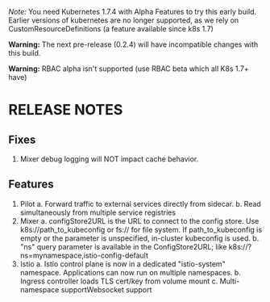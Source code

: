 *Note:* You need Kubernetes 1.7.4 with Alpha Features to try this early build. Earlier versions of kubernetes are no longer supported, as we rely on CustomResourceDefinitions (a feature available since k8s 1.7)

**Warning:** The next pre-release (0.2.4) will have incompatible changes with this build.

**Warning:** RBAC alpha isn't supported (use RBAC beta which all K8s 1.7+ have)

RELEASE NOTES
============

Fixes
-----

1. Mixer debug logging will NOT impact cache behavior.

Features
---------
1. Pilot
  a. Forward traffic to external services directly from sidecar. 
  b. Read simultaneously from multiple service registries
2. Mixer
  a. configStore2URL is the URL to connect to the config store. Use k8s://path_to_kubeconfig or fs:// for file system. If path_to_kubeconfig is empty or the parameter is unspecified, in-cluster kubeconfig is used.
  b. "ns" query parameter is available in the ConfigStore2URL; like k8s://?ns=mynamespace,istio-config-default
3. Istio
  a. Istio control plane is now in a dedicated "istio-system" namespace. Applications can now run on multiple namespaces.
  b. Ingress controller loads TLS cert/key from volume mount
  c. Multi-namespace supportWebsocket support